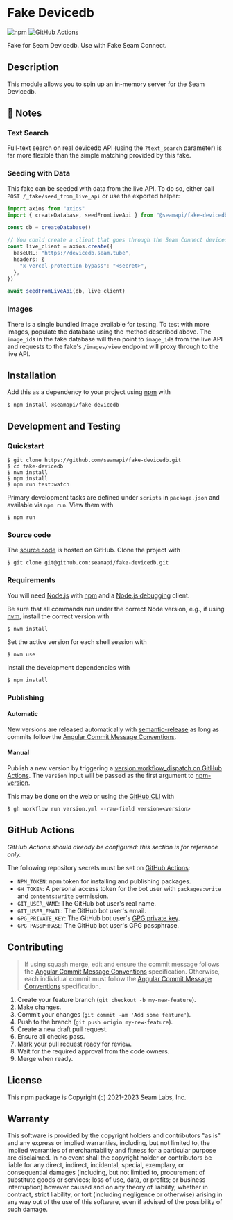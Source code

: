 # Fake Devicedb

[![npm](https://img.shields.io/npm/v/@seamapi/fake-devicedb.svg)](https://www.npmjs.com/package/@seamapi/fake-devicedb)
[![GitHub Actions](https://github.com/seamapi/fake-devicedb/actions/workflows/check.yml/badge.svg)](https://github.com/seamapi/fake-devicedb/actions/workflows/check.yml)

Fake for Seam Devicedb. Use with Fake Seam Connect.

## Description

This module allows you to spin up an in-memory server
for the Seam Devicedb.

## 📓 Notes

### Text Search

Full-text search on real devicedb API (using the `?text_search` parameter) is far more flexible than the simple matching provided by this fake.

### Seeding with Data

This fake can be seeded with data from the live API. To do so, either call `POST /_fake/seed_from_live_api` or use the exported helper:

```ts
import axios from "axios"
import { createDatabase, seedFromLiveApi } from "@seamapi/fake-devicedb"

const db = createDatabase()

// You could create a client that goes through the Seam Connect devicedb proxy instead
const live_client = axios.create({
  baseURL: "https://devicedb.seam.tube",
  headers: {
    "x-vercel-protection-bypass": "<secret>",
  },
})

await seedFromLiveApi(db, live_client)
```

### Images

There is a single bundled image available for testing. To test with more images, populate the database using the method described above. The `image_id`s in the fake database will then point to `image_id`s from the live API and requests to the fake's `/images/view` endpoint will proxy through to the live API.

## Installation

Add this as a dependency to your project using [npm] with

```
$ npm install @seamapi/fake-devicedb
```

[npm]: https://www.npmjs.com/

## Development and Testing

### Quickstart

```
$ git clone https://github.com/seamapi/fake-devicedb.git
$ cd fake-devicedb
$ nvm install
$ npm install
$ npm run test:watch
```

Primary development tasks are defined under `scripts` in `package.json`
and available via `npm run`.
View them with

```
$ npm run
```

### Source code

The [source code] is hosted on GitHub.
Clone the project with

```
$ git clone git@github.com:seamapi/fake-devicedb.git
```

[source code]: https://github.com/seamapi/fake-devicedb

### Requirements

You will need [Node.js] with [npm] and a [Node.js debugging] client.

Be sure that all commands run under the correct Node version, e.g.,
if using [nvm], install the correct version with

```
$ nvm install
```

Set the active version for each shell session with

```
$ nvm use
```

Install the development dependencies with

```
$ npm install
```

[Node.js]: https://nodejs.org/
[Node.js debugging]: https://nodejs.org/en/docs/guides/debugging-getting-started/
[npm]: https://www.npmjs.com/
[nvm]: https://github.com/creationix/nvm

### Publishing

#### Automatic

New versions are released automatically with [semantic-release]
as long as commits follow the [Angular Commit Message Conventions].

[Angular Commit Message Conventions]: https://semantic-release.gitbook.io/semantic-release/#commit-message-format
[semantic-release]: https://semantic-release.gitbook.io/

#### Manual

Publish a new version by triggering a [version workflow_dispatch on GitHub Actions].
The `version` input will be passed as the first argument to [npm-version].

This may be done on the web or using the [GitHub CLI] with

```
$ gh workflow run version.yml --raw-field version=<version>
```

[GitHub CLI]: https://cli.github.com/
[npm-version]: https://docs.npmjs.com/cli/version
[version workflow_dispatch on GitHub Actions]: https://github.com/seamapi/fake-devicedb/actions?query=workflow%3Aversion

## GitHub Actions

_GitHub Actions should already be configured: this section is for reference only._

The following repository secrets must be set on [GitHub Actions]:

- `NPM_TOKEN`: npm token for installing and publishing packages.
- `GH_TOKEN`: A personal access token for the bot user with
  `packages:write` and `contents:write` permission.
- `GIT_USER_NAME`: The GitHub bot user's real name.
- `GIT_USER_EMAIL`: The GitHub bot user's email.
- `GPG_PRIVATE_KEY`: The GitHub bot user's [GPG private key].
- `GPG_PASSPHRASE`: The GitHub bot user's GPG passphrase.

[GitHub Actions]: https://github.com/features/actions
[GPG private key]: https://github.com/marketplace/actions/import-gpg#prerequisites

## Contributing

> If using squash merge, edit and ensure the commit message follows the [Angular Commit Message Conventions] specification.
> Otherwise, each individual commit must follow the [Angular Commit Message Conventions] specification.

1. Create your feature branch (`git checkout -b my-new-feature`).
2. Make changes.
3. Commit your changes (`git commit -am 'Add some feature'`).
4. Push to the branch (`git push origin my-new-feature`).
5. Create a new draft pull request.
6. Ensure all checks pass.
7. Mark your pull request ready for review.
8. Wait for the required approval from the code owners.
9. Merge when ready.

[Angular Commit Message Conventions]: https://semantic-release.gitbook.io/semantic-release/#commit-message-format

## License

This npm package is Copyright (c) 2021-2023 Seam Labs, Inc.

## Warranty

This software is provided by the copyright holders and contributors "as is" and
any express or implied warranties, including, but not limited to, the implied
warranties of merchantability and fitness for a particular purpose are
disclaimed. In no event shall the copyright holder or contributors be liable for
any direct, indirect, incidental, special, exemplary, or consequential damages
(including, but not limited to, procurement of substitute goods or services;
loss of use, data, or profits; or business interruption) however caused and on
any theory of liability, whether in contract, strict liability, or tort
(including negligence or otherwise) arising in any way out of the use of this
software, even if advised of the possibility of such damage.
